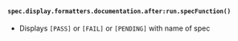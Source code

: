#### `spec.display.formatters.documentation.after:run.specFunction()`

- Displays `[PASS]` or `[FAIL]` or `[PENDING]` with name of spec


